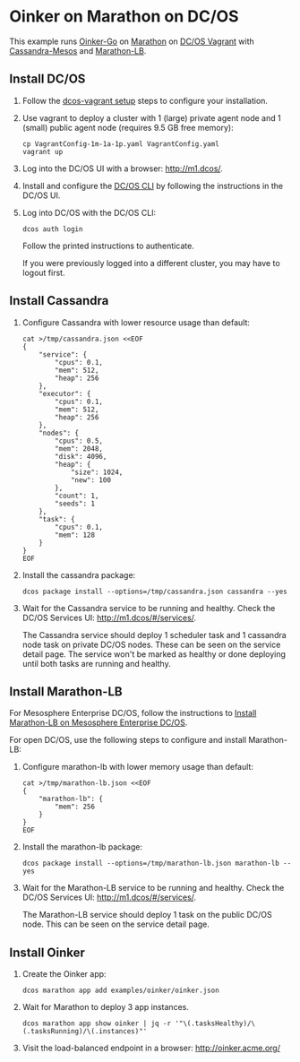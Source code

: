 # Oinker on Marathon on DC/OS

This example runs [Oinker-Go](https://github.com/mesosphere/oinker-go) on [Marathon](https://mesosphere.github.io/marathon/) on [DC/OS Vagrant](https://github.com/dcos/dcos-vagrant) with [Cassandra-Mesos](https://github.com/mesosphere/cassandra-mesos) and [Marathon-LB](https://github.com/mesosphere/marathon-lb).


## Install DC/OS

1. Follow the [dcos-vagrant setup](https://github.com/dcos/dcos-vagrant#setup) steps to configure your installation.
1. Use vagrant to deploy a cluster with 1 (large) private agent node and 1 (small) public agent node (requires 9.5 GB free memory):

    ```
    cp VagrantConfig-1m-1a-1p.yaml VagrantConfig.yaml
    vagrant up
    ```

1. Log into the DC/OS UI with a browser: <http://m1.dcos/>.
1. Install and configure the [DC/OS CLI](https://dcos.io/docs/latest/usage/cli/) by following the instructions in the DC/OS UI.
1. Log into DC/OS with the DC/OS CLI:

    ```
    dcos auth login
    ```

    Follow the printed instructions to authenticate.

    If you were previously logged into a different cluster, you may have to logout first.


## Install Cassandra

1. Configure Cassandra with lower resource usage than default:

    ```
    cat >/tmp/cassandra.json <<EOF
    {
        "service": {
            "cpus": 0.1,
            "mem": 512,
            "heap": 256
        },
        "executor": {
            "cpus": 0.1,
            "mem": 512,
            "heap": 256
        },
        "nodes": {
            "cpus": 0.5,
            "mem": 2048,
            "disk": 4096,
            "heap": {
                "size": 1024,
                "new": 100
            },
            "count": 1,
            "seeds": 1
        },
        "task": {
            "cpus": 0.1,
            "mem": 128
        }
    }
    EOF
    ```
1. Install the cassandra package:

    ```
    dcos package install --options=/tmp/cassandra.json cassandra --yes
    ```
1. Wait for the Cassandra service to be running and healthy. Check the DC/OS Services UI: <http://m1.dcos/#/services/>.

    The Cassandra service should deploy 1 scheduler task and 1 cassandra node task on private DC/OS nodes.
    These can be seen on the service detail page.
    The service won't be marked as healthy or done deploying until both tasks are running and healthy.


## Install Marathon-LB

For Mesosphere Enterprise DC/OS, follow the instructions to [Install Marathon-LB on Mesosphere Enterprise DC/OS](enterprise-mlb.md).

For open DC/OS, use the following steps to configure and install Marathon-LB:

1. Configure marathon-lb with lower memory usage than default:

    ```
    cat >/tmp/marathon-lb.json <<EOF
    {
        "marathon-lb": {
            "mem": 256
        }
    }
    EOF
    ```
1. Install the marathon-lb package:

    ```
    dcos package install --options=/tmp/marathon-lb.json marathon-lb --yes
    ```
1. Wait for the Marathon-LB service to be running and healthy. Check the DC/OS Services UI: <http://m1.dcos/#/services/>.

    The Marathon-LB service should deploy 1 task on the public DC/OS node. This can be seen on the service detail page.


## Install Oinker

1. Create the Oinker app:

    ```
    dcos marathon app add examples/oinker/oinker.json
    ```
1. Wait for Marathon to deploy 3 app instances.

    ```
    dcos marathon app show oinker | jq -r '"\(.tasksHealthy)/\(.tasksRunning)/\(.instances)"'
    ```
1. Visit the load-balanced endpoint in a browser: <http://oinker.acme.org/>
